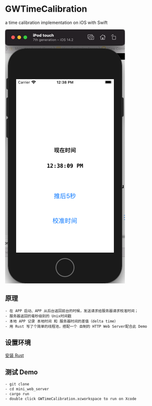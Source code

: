 # GWTimeCalibration
a time calibration implementation on iOS with Swift

![screenshot](./screenshot.png)

## 原理
    - 在 APP 启动、APP 从后台返回前台的时候，发送请求给服务器请求校准时间；
    - 服务器返回的毫秒级别的 Unix时间戳
    - 本地 APP 记录 本地时间 和 服务器时间的差值（delta time）
    - 用 Rust 写了个简单的线程池，搭配一个 自制的 HTTP Web Server配合此 Demo

## 设置环境
[安装 Rust](https://www.rust-lang.org/learn/get-started)
## 测试 Demo
    - git clone
    - cd mini_web_server
    - cargo run
    - double click GWTimeCalibration.xcworkspace to run on Xcode